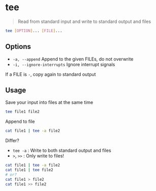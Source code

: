 # tee

> Read from standard input and write to standard output and files

```bash
tee [OPTION]... [FILE]...
```

## Options

- `-a, --append` Append to the given FILEs, do not overwrite
- `-i, --ignore-interrupts` Ignore interrupt signals

If a FILE is `-`, copy again to standard output

## Usage

Save your input into files at the same time

```bash
tee file1 file2
```

Append to file

```bash
cat file1 | tee -a file2
```

Differ?

- `tee -a` : Write to both standard output and files
- `>`, `>>` : Only write to files!

```bash
cat file1 | tee -a file2
cat file1 | tee file2
# or?
cat file1 > file2
cat file1 >> file2
```